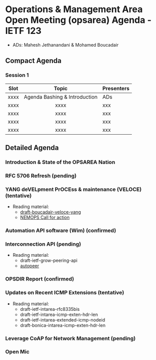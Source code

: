 # Operations & Management Area Open Meeting (opsarea) Agenda - IETF 123

* ADs: Mahesh Jethanandani & Mohamed Boucadair

## Compact Agenda

### Session 1

| Slot        | Topic                                                     | Presenters   |
|:-----------:|:---------------------------------------------------------:|:-------------|
| xxxx        | Agenda Bashing & Introduction                             | ADs          |
| xxxx        | xxxx                                                      | xxx          |
| xxxx        | xxxx                                                      | xxx          |
| xxxx        | xxxx                                                      | xxx          |
| xxxx        | xxxx                                                      | xxx          |


## Detailed Agenda

### Introduction & State of the OPSAREA Nation

### RFC 5706 Refresh (pending)

### YANG deVELpment PrOCEss & maintenance (VELOCE) (tentative)

* Reading material:
   + [draft-boucadair-veloce-yang](https://datatracker.ietf.org/doc/draft-boucadair-veloce-yang/)
   + [NEMOPS Call for action](https://datatracker.ietf.org/meeting/122/materials/slides-122-opsawg-opsarea-nemops-workshop-readout-00)

### Automation API software (Wim) (confirmed)

### Interconnection API (pending)

* Reading material:
   + draft-ietf-grow-peering-api
   + [autopeer](https://github.com/bgp/autopeer)

### OPSDIR Report (confirmed)

### Updates on Recent ICMP Extensions  (tentative)

* Reading material:
   + draft-ietf-intarea-rfc8335bis
   + draft-ietf-intarea-icmp-exten-hdr-len
   + draft-ietf-intarea-extended-icmp-nodeid
   + draft-bonica-intarea-icmp-exten-hdr-len

### Leverage CoAP for Network Management (pending)

### Open Mic
